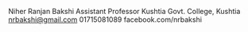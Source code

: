 Niher Ranjan Bakshi
Assistant Professor
Kushtia Govt. College, Kushtia
nrbakshi@gmail.com
01715081089
facebook.com/nrbakshi
